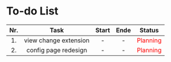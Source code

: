 # To-do List

  | <center> Nr. </center> | <center> Task </center> | <center> Start </center> | <center> Ende </center> | <center> Status </center> |
  | ---:|:---:| -----:| -----:| -----:|
  | <center> 1. </center> | <center> view change extension </center> | <center> - </center> | <center> - </center> | <center> <span style="color:red">Planning</span> </center> |
  | <center> 2. </center> | <center> config page redesign </center> | <center> - </center> | <center> - </center> | <center> <span style="color:red">Planning</span> </center> |
